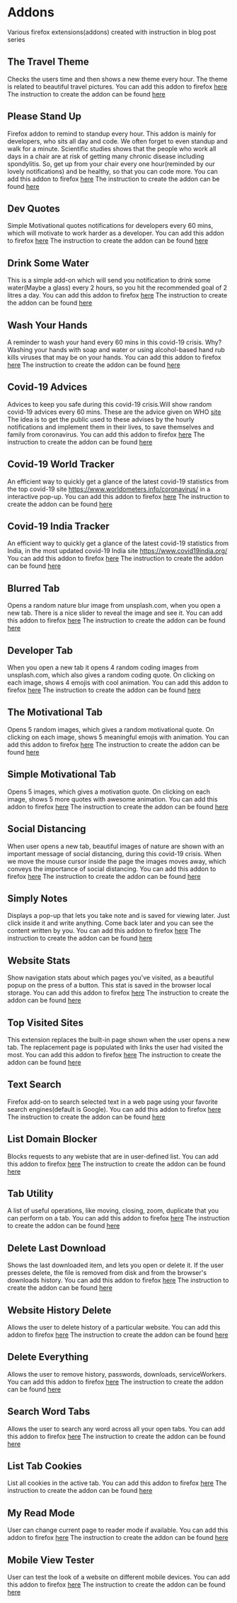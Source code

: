 # Addons
Various firefox extensions(addons) created with instruction in blog post series

## The Travel Theme
Checks the users time and then shows a new theme every hour. The theme is related to beautiful travel pictures.
You can add this addon to firefox [here](https://addons.mozilla.org/en-US/firefox/addon/the-travel-theme/)
The instruction to create the addon can be found [here](https://medium.com/@nabendu82/creating-firefox-browser-extensions-1-a48d2753f3d8)

## Please Stand Up
Firefox addon to remind to standup every hour. This addon is mainly for developers, who sits all day and code.
We often forget to even standup and walk for a minute. Scientific studies shows that the people who work all days in a chair are at risk of getting many chronic disease including spondylitis.
So, get up from your chair every one hour(reminded by our lovely notifications) and be healthy, so that you can code more.
You can add this addon to firefox [here](https://addons.mozilla.org/en-US/firefox/addon/please-stand-up/)
The instruction to create the addon can be found [here](https://medium.com/@nabendu82/creating-firefox-browser-extensions-3-85c678051e06)

## Dev Quotes
Simple Motivational quotes notifications for developers every 60 mins, which will motivate to work harder as a developer.
You can add this addon to firefox [here](https://addons.mozilla.org/en-US/firefox/addon/dev-quotes/)
The instruction to create the addon can be found [here](https://medium.com/@nabendu82/creating-firefox-browser-extensions-3-85c678051e06)

## Drink Some Water
This is a simple add-on which will send you notification to drink some water(Maybe a glass) every 2 hours, so you hit the recommended goal of 2 litres a day.
You can add this addon to firefox [here](https://addons.mozilla.org/en-US/firefox/addon/drink-some-water/)
The instruction to create the addon can be found [here](https://medium.com/@nabendu82/creating-firefox-browser-extensions-3-85c678051e06)

## Wash Your Hands
A reminder to wash your hand every 60 mins in this covid-19 crisis.
Why? Washing your hands with soap and water or using alcohol-based hand rub kills viruses that may be on your hands.
You can add this addon to firefox [here](https://addons.mozilla.org/en-US/firefox/addon/wash-your-hands/)
The instruction to create the addon can be found [here](https://medium.com/@nabendu82/creating-firefox-browser-extensions-for-covid-19-4-ba0231a18c25)

## Covid-19 Advices
Advices to keep you safe during this covid-19 crisis.Will show random covid-19 advices every 60 mins. These are the advice given on WHO [site](https://www.who.int/emergencies/diseases/novel-coronavirus-2019/advice-for-public)
The idea is to get the public used to these advises by the hourly notifications and implement them in their lives, to save themselves and family from coronavirus.
You can add this addon to firefox [here](https://addons.mozilla.org/en-US/firefox/addon/covid-19-advices/)
The instruction to create the addon can be found [here](https://medium.com/@nabendu82/creating-firefox-browser-extensions-for-covid-19-4-ba0231a18c25)

## Covid-19 World Tracker
An efficient way to quickly get a glance of the latest covid-19 statistics from the top covid-19 site https://www.worldometers.info/coronavirus/ in a interactive pop-up.
You can add this addon to firefox [here](https://addons.mozilla.org/en-US/firefox/addon/covid-19-world-tracker/)
The instruction to create the addon can be found [here](https://medium.com/@nabendu82/creating-firefox-browser-extensions-for-covid-19-5-e8c7119a777c)

## Covid-19 India Tracker
An efficient way to quickly get a glance of the latest covid-19 statistics from India, in the most updated covid-19 India site https://www.covid19india.org/
You can add this addon to firefox [here](https://addons.mozilla.org/en-US/firefox/addon/covid-19-india-tracker/)
The instruction to create the addon can be found [here](https://medium.com/@nabendu82/creating-firefox-browser-extensions-for-covid-19-6-1d43998b42c3)

## Blurred Tab
Opens a random nature blur image from unsplash.com, when you open a new tab. There is a nice slider to reveal the image and see it.
You can add this addon to firefox [here](https://addons.mozilla.org/en-US/firefox/addon/blurred-tab/)
The instruction to create the addon can be found [here](https://medium.com/@nabendu82/creating-firefox-browser-extensions-8-9b4c4d7e9ac0)

## Developer Tab
When you open a new tab it opens 4 random coding images from unsplash.com, which also gives a random coding quote. On clicking on each image, shows 4 emojis with cool animation.
You can add this addon to firefox [here](https://addons.mozilla.org/en-US/firefox/addon/developer-tab/)
The instruction to create the addon can be found [here](https://medium.com/@nabendu82/creating-firefox-browser-extensions-9-ffc78b734f98)

## The Motivational Tab
Opens 5 random images, which gives a random motivational quote. On clicking on each image, shows 5 meaningful emojis with animation.
You can add this addon to firefox [here](https://addons.mozilla.org/en-US/firefox/addon/the-motivational-tab/)
The instruction to create the addon can be found [here](https://medium.com/@nabendu82/creating-firefox-browser-extensions-10-459ec9876bb8)

## Simple Motivational Tab
Opens 5 images, which gives a motivation quote. On clicking on each image, shows 5 more quotes with awesome animation.
You can add this addon to firefox [here](https://addons.mozilla.org/en-US/firefox/addon/simple-motivational-tab/)
The instruction to create the addon can be found [here](https://medium.com/@nabendu82/creating-firefox-browser-extensions-10-459ec9876bb8)

## Social Distancing
When user opens a new tab, beautiful images of nature are shown with an important message of social distancing, during this covid-19 crisis.
When we move the mouse cursor inside the page the images moves away, which conveys the importance of social distancing.
You can add this addon to firefox [here](https://addons.mozilla.org/en-US/firefox/addon/social-distancing/)
The instruction to create the addon can be found [here](https://dev.to/nabendu82/creating-firefox-browser-extensions-for-covid-19-11-2fo1)

## Simply Notes
Displays a pop-up that lets you take note and is saved for viewing later. Just click inside it and write anything. Come back later and you can see the content written by you.
You can add this addon to firefox [here](https://addons.mozilla.org/en-US/firefox/addon/simply-notes/)
The instruction to create the addon can be found [here](https://medium.com/@nabendu82/creating-firefox-browser-extensions-12-182ba96c56c7)

## Website Stats
Show navigation stats about which pages you've visited, as a beautiful popup on the press of a button. This stat is saved in the browser local storage.
You can add this addon to firefox [here](https://addons.mozilla.org/en-US/firefox/addon/website-stats/)
The instruction to create the addon can be found [here](https://medium.com/@nabendu82/creating-firefox-browser-extensions-13-e37fdb48c2f3)

## Top Visited Sites
This extension replaces the built-in page shown when the user opens a new tab. The replacement page is populated with links the user had visited the most.
You can add this addon to firefox [here](https://addons.mozilla.org/en-US/firefox/addon/top-visited-sites/)
The instruction to create the addon can be found [here](https://medium.com/@nabendu82/creating-firefox-browser-extensions-14-cfdd90127456)

## Text Search
Firefox add-on to search selected text in a web page using your favorite search engines(default is Google).
You can add this addon to firefox [here](https://addons.mozilla.org/en-US/firefox/addon/text-search/)
The instruction to create the addon can be found [here](https://medium.com/@nabendu82/creating-firefox-browser-extensions-15-1561951a00e2)

## List Domain Blocker
Blocks requests to any webiste that are in user-defined list.
You can add this addon to firefox [here](https://addons.mozilla.org/en-US/firefox/addon/list-domain-blocker/)
The instruction to create the addon can be found [here](https://medium.com/@nabendu82/creating-firefox-browser-extensions-16-bd2fb381d892)

## Tab Utility
A list of useful operations, like moving, closing, zoom, duplicate that you can perform on a tab.
You can add this addon to firefox [here](https://addons.mozilla.org/en-US/firefox/addon/tab-utility/)
The instruction to create the addon can be found [here](https://medium.com/@nabendu82/creating-firefox-browser-extensions-17-dbb956b8e241)

## Delete Last Download
Shows the last downloaded item, and lets you open or delete it. If the user presses delete, the file is removed from disk and from the browser's downloads history.
You can add this addon to firefox [here](https://addons.mozilla.org/en-US/firefox/addon/delete-last-download/)
The instruction to create the addon can be found [here](https://medium.com/@nabendu82/creating-firefox-browser-extensions-19-94aeed525382)

## Website History Delete
Allows the user to delete history of a particular website.
You can add this addon to firefox [here](https://addons.mozilla.org/en-US/firefox/addon/website-history-delete/)
The instruction to create the addon can be found [here](https://medium.com/@nabendu82/creating-firefox-browser-extensions-20-5f3401fd72f2)

## Delete Everything
Allows the user to remove history, passwords, downloads, serviceWorkers.
You can add this addon to firefox [here](https://addons.mozilla.org/en-US/firefox/addon/delete-everything/)
The instruction to create the addon can be found [here](https://medium.com/@nabendu82/creating-firefox-browser-extensions-21-915515c7907f)

## Search Word Tabs
Allows the user to search any word across all your open tabs.
You can add this addon to firefox [here](https://addons.mozilla.org/en-US/firefox/addon/search-word-tabs/)
The instruction to create the addon can be found [here](https://medium.com/@nabendu82/creating-firefox-browser-extensions-22-e9cbcc433430)

## List Tab Cookies
List all cookies in the active tab.
You can add this addon to firefox [here](https://addons.mozilla.org/en-US/firefox/addon/list-tab-cookies/)
The instruction to create the addon can be found [here](https://medium.com/@nabendu82/creating-firefox-browser-extensions-23-d8d5272e6a29)

## My Read Mode
User can change current page to reader mode if available.
You can add this addon to firefox [here](https://addons.mozilla.org/en-US/firefox/addon/my-read-mode/)
The instruction to create the addon can be found [here](https://medium.com/@nabendu82/creating-firefox-browser-extensions-24-5388a82f8424)

## Mobile View Tester
User can test the look of a website on different mobile devices.
You can add this addon to firefox [here](https://addons.mozilla.org/en-US/firefox/addon/mobile-view-tester/)
The instruction to create the addon can be found [here](https://medium.com/@nabendu82/creating-firefox-browser-extensions-25-be84ca4138e5)